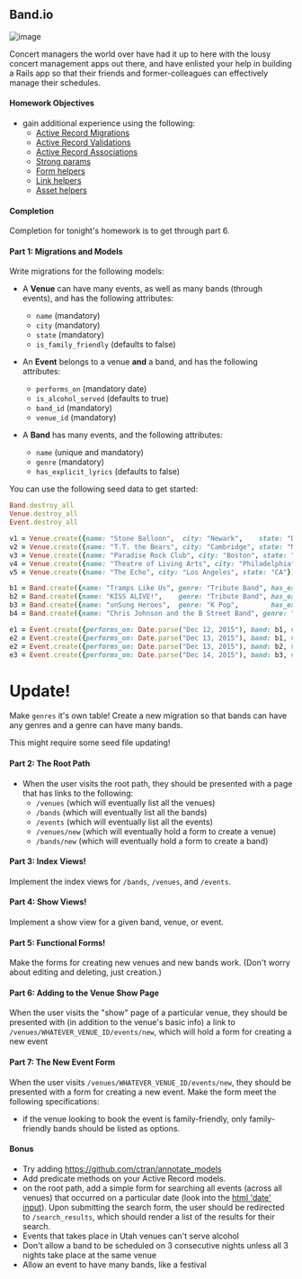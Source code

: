 ## Band.io

![image](http://thisiswhyyoureold.com/wp-content/uploads/2012/08/hair-band.jpg)

Concert managers the world over have had it up to here with the lousy concert management apps out there, and have enlisted your help in building a Rails app so that their friends and former-colleagues can effectively manage their schedules.

#### Homework Objectives 
  - gain additional experience using the following:
    - [Active Record Migrations](http://api.rubyonrails.org/classes/ActiveRecord/Migration.html)
    - [Active Record Validations](http://guides.rubyonrails.org/active_record_validations.html)
    - [Active Record Associations](http://guides.rubyonrails.org/association_basics.html)
    - [Strong params](http://edgeapi.rubyonrails.org/classes/ActionController/Parameters.html#method-i-require)
    - [Form helpers](http://api.rubyonrails.org/classes/ActionView/Helpers/FormHelper.html)
    - [Link helpers](http://api.rubyonrails.org/classes/ActionView/Helpers/UrlHelper.html)
    - [Asset helpers](http://api.rubyonrails.org/classes/ActionView/Helpers/AssetUrlHelper.html)

#### Completion 

Completion for tonight's homework is to get through part 6. 

#### Part 1: Migrations and Models

Write migrations for the following models:

- A __Venue__ can have many events, as well as many bands (through events), and has the following attributes:

  - `name` (mandatory)
  - `city` (mandatory)
  - `state` (mandatory)
  - `is_family_friendly` (defaults to false)

- An __Event__ belongs to a venue __and__ a band, and has the following attributes:

  - `performs_on` (mandatory date)
  - `is_alcohol_served` (defaults to true)
  - `band_id` (mandatory)
  - `venue_id` (mandatory)

- A __Band__ has many events, and the following attributes:

  - `name` (unique and mandatory)
  - `genre` (mandatory)
  - `has_explicit_lyrics` (defaults to false)

You can use the following seed data to get started: 

```rb
Band.destroy_all
Venue.destroy_all
Event.destroy_all

v1 = Venue.create({name: "Stone Balloon",  city: "Newark",    state: "DE", is_family_friendly: true })
v2 = Venue.create({name: "T.T. the Bears", city: "Cambridge", state: "MA"})
v3 = Venue.create({name: "Paradise Rock Club", city: "Boston", state: "MA"})
v4 = Venue.create({name: "Theatre of Living Arts", city: "Philadelphia", state: "PA", is_family_friendly: true})
v5 = Venue.create({name: "The Echo", city: "Los Angeles", state: "CA"})

b1 = Band.create({name: "Tramps Like Us", genre: "Tribute Band", has_explicit_lyrics: false})
b2 = Band.create({name: "KISS ALIVE!",    genre: "Tribute Band", has_explicit_lyrics: true})
b3 = Band.create({name: "unSung Heroes",  genre: "K Pop",        has_explicit_lyrics: true})
b4 = Band.create({name: "Chris Johnson and the B Street Band", genre: "Tribute Band", has_explicit_lyrics: false})

e1 = Event.create({performs_on: Date.parse("Dec 12, 2015"), band: b1, venue: v1})
e2 = Event.create({performs_on: Date.parse("Dec 13, 2015"), band: b1, venue: v2})
e2 = Event.create({performs_on: Date.parse("Dec 13, 2015"), band: b2, venue: v1})
e3 = Event.create({performs_on: Date.parse("Dec 14, 2015"), band: b3, venue: v1})
```

# Update!

Make `genres` it's own table! Create a new migration so that bands can have 
any genres and a genre can have many bands.

This might require some seed file updating!

#### Part 2: The Root Path

- When the user visits the root path, they should be presented with a page that has links to the following: 
  - `/venues` (which will eventually list all the venues)
  - `/bands` (which will eventually list all the bands)
  - `/events` (which will eventually list all the events)
  - `/venues/new` (which will eventually hold a form to create a venue)
  - `/bands/new` (which will eventually hold a form to create a band)

#### Part 3: Index Views!

Implement the index views for `/bands`, `/venues`, and `/events`.

#### Part 4: Show Views!

Implement a show view for a given band, venue, or event.

#### Part 5: Functional Forms!

Make the forms for creating new venues and new bands work. 
(Don't worry about editing and deleting, just creation.)

#### Part 6: Adding to the Venue Show Page

When the user visits the "show" page of a particular venue, they should be presented with (in addition to the venue's basic info) a link to `/venues/WHATEVER_VENUE_ID/events/new`, which will hold a form for creating a new event

#### Part 7: The New Event Form

When the user visits `/venues/WHATEVER_VENUE_ID/events/new`, they should be presented with a form for creating a new event. Make the form meet the following specifications:

- if the venue looking to book the event is family-friendly, 
only family-friendly bands should be listed as options.

#### Bonus

- Try adding https://github.com/ctran/annotate_models
- Add predicate methods on your Active Record models.
- on the root path, add a simple form for searching all events (across all venues) that occurred on a particular date (look into the [html 'date' input](https://developer.mozilla.org/en-US/docs/Web/HTML/Element/Input)). Upon submitting the search form, the user should be redirected to `/search_results`, which should render a list of the results for their search.
- Events that takes place in Utah venues can't serve alcohol
- Don't allow a band to be scheduled on 3 consecutive nights unless all 3 nights take place at the same venue
- Allow an event to have many bands, like a festival
